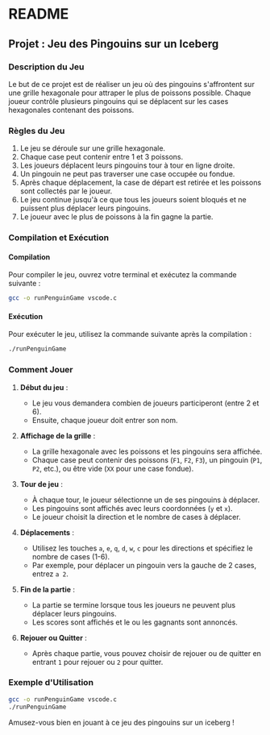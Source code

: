# README

## Projet : Jeu des Pingouins sur un Iceberg

### Description du Jeu

Le but de ce projet est de réaliser un jeu où des pingouins s'affrontent sur une grille hexagonale pour attraper le plus de poissons possible. Chaque joueur contrôle plusieurs pingouins qui se déplacent sur les cases hexagonales contenant des poissons. 

### Règles du Jeu

1. Le jeu se déroule sur une grille hexagonale.
2. Chaque case peut contenir entre 1 et 3 poissons.
3. Les joueurs déplacent leurs pingouins tour à tour en ligne droite.
4. Un pingouin ne peut pas traverser une case occupée ou fondue.
5. Après chaque déplacement, la case de départ est retirée et les poissons sont collectés par le joueur.
6. Le jeu continue jusqu'à ce que tous les joueurs soient bloqués et ne puissent plus déplacer leurs pingouins.
7. Le joueur avec le plus de poissons à la fin gagne la partie.

### Compilation et Exécution

#### Compilation

Pour compiler le jeu, ouvrez votre terminal et exécutez la commande suivante :

```sh
gcc -o runPenguinGame vscode.c
```

#### Exécution

Pour exécuter le jeu, utilisez la commande suivante après la compilation :

```sh
./runPenguinGame
```

### Comment Jouer

1. **Début du jeu** :
   - Le jeu vous demandera combien de joueurs participeront (entre 2 et 6).
   - Ensuite, chaque joueur doit entrer son nom.

2. **Affichage de la grille** :
   - La grille hexagonale avec les poissons et les pingouins sera affichée.
   - Chaque case peut contenir des poissons (`F1`, `F2`, `F3`), un pingouin (`P1`, `P2`, etc.), ou être vide (`XX` pour une case fondue).

3. **Tour de jeu** :
   - À chaque tour, le joueur sélectionne un de ses pingouins à déplacer. 
   - Les pingouins sont affichés avec leurs coordonnées (`y` et `x`).
   - Le joueur choisit la direction et le nombre de cases à déplacer.

4. **Déplacements** :
   - Utilisez les touches `a`, `e`, `q`, `d`, `w`, `c` pour les directions et spécifiez le nombre de cases (1-6).
   - Par exemple, pour déplacer un pingouin vers la gauche de 2 cases, entrez `a 2`.

5. **Fin de la partie** :
   - La partie se termine lorsque tous les joueurs ne peuvent plus déplacer leurs pingouins.
   - Les scores sont affichés et le ou les gagnants sont annoncés.

6. **Rejouer ou Quitter** :
   - Après chaque partie, vous pouvez choisir de rejouer ou de quitter en entrant `1` pour rejouer ou `2` pour quitter.

### Exemple d'Utilisation

```sh
gcc -o runPenguinGame vscode.c
./runPenguinGame
```

Amusez-vous bien en jouant à ce jeu des pingouins sur un iceberg !
